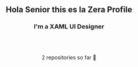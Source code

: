 <h2 align="center"> Hola Senior this es la Zera Profile </h2>
<h3 align="center"> I'm a XAML UI Designer </h2>
<br>
</br>
<p align="center">
  <a2> 2 repositories so far 🤟 </a2>
</p>
